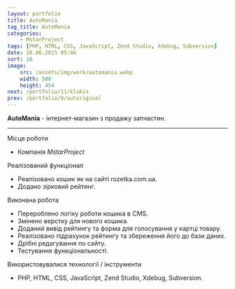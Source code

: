 ```yaml
---
layout: portfolio
title: AutoMania
tag_title: AutoMania
categories:
    - MstarProject
tags: [PHP, HTML, CSS, JavaScript, Zend Studio, Xdebug, Subversion]
date: 26.06.2015 05:46
sort: 10
image: 
    src: /assets/img/work/automania.webp 
    width: 500
    height: 454
next: /portfolio/11/klakis
prev: /portfolio/9/autoriginal
---
```


**AutoMania** - інтернет-магазин з продажу запчастин.

---

Місце роботи

* Компанія _MstarProject_

Реалізований функціонал

* Реалізовано кошик як на сайті rozetka.com.ua.
* Додано зірковий рейтинг.

Виконана робота

* Перероблено логіку роботи кошика в CMS.
* Змінено верстку для нового кошика.
* Доданий вивід рейтингу та форма для голосування у картці товару.
* Реалізовано підрахунок рейтингу та збереження його до бази даних.
* Дрібні редагування по сайту.
* Тестування функціональності.

Використовувалися технології / інструменти

* PHP, HTML, CSS, JavaScript, Zend Studio, Xdebug, Subversion.
